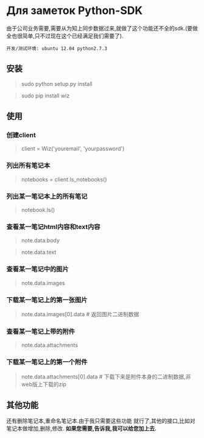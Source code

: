 # Для заметок Python-SDK

由于公司业务需要,需要从为知上同步数据过来,就做了这个功能还不全的sdk.(要做全也很简单,只不过现在这个已经满足我们需要了).

`开发/测试环境: ubuntu 12.04 python2.7.3`

## 安装

> sudo python setup.py install

> sudo pip install wiz

## 使用

### 创建client

 > client = Wiz('youremail', 'yourpassword')


### 列出所有笔记本

> notebooks = client.ls_notebooks()

### 列出某一笔记本上的所有笔记

> notebook.ls()

### 查看某一笔记html内容和text内容

> note.data.body

> note.data.text

### 查看某一笔记中的图片

> note.data.images

### 下载某一笔记上的第一张图片

> note.data.images[0].data # 返回图片二进制数据

### 查看某一笔记上带的附件

> note.data.attachments

### 下载某一笔记上的第一个附件

> note.data.attachments[0].data # 下载下来是附件本身的二进制数据,非web版上下载的zip


## 其他功能

还有删除笔记本,重命名笔记本.由于我只需要这些功能 就行了,其他的接口,比如对笔记本做增加,删除,修改. **如果您需要,告诉我,我可以给您加上去.**
